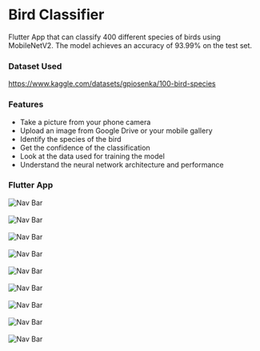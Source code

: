 # Bird Classifier

Flutter App that can classify 400 different species of birds using MobileNetV2. The model achieves an accuracy of 93.99% on the test set.

### Dataset Used

https://www.kaggle.com/datasets/gpiosenka/100-bird-species

### Features

- Take a picture from your phone camera
- Upload an image from Google Drive or your mobile gallery
- Identify the species of the bird
- Get the confidence of the classification
- Look at the data used for training the model
- Understand the neural network architecture and performance

### Flutter App

![Nav Bar](https://github.com/rprkh/Bird-Classifier/blob/main/bird_classifier_app/images/app_ui/1.jpg)
<br>
<br>
![Nav Bar](https://github.com/rprkh/Bird-Classifier/blob/main/bird_classifier_app/images/app_ui/2.jpg)
<br>
<br>
![Nav Bar](https://github.com/rprkh/Bird-Classifier/blob/main/bird_classifier_app/images/app_ui/3.jpg)
<br>
<br>
![Nav Bar](https://github.com/rprkh/Bird-Classifier/blob/main/bird_classifier_app/images/app_ui/4.jpg)
<br>
<br>
![Nav Bar](https://github.com/rprkh/Bird-Classifier/blob/main/bird_classifier_app/images/app_ui/5.jpg)
<br>
<br>
![Nav Bar](https://github.com/rprkh/Bird-Classifier/blob/main/bird_classifier_app/images/app_ui/6.jpg)
<br>
<br>
![Nav Bar](https://github.com/rprkh/Bird-Classifier/blob/main/bird_classifier_app/images/app_ui/7.jpg)
<br>
<br>
![Nav Bar](https://github.com/rprkh/Bird-Classifier/blob/main/bird_classifier_app/images/app_ui/8.jpg)
<br>
<br>
![Nav Bar](https://github.com/rprkh/Bird-Classifier/blob/main/bird_classifier_app/images/app_ui/9.jpg)